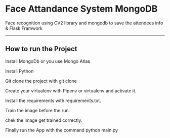 # Face Attandance System MongoDB
Face recognition using CV2 library and mongodb to save the attendees info & Flask Framwork 

---

## How to run the Project

Install MongoDb or you use Mongo Atlas

Install Python

Git clone the project with git clone

Create your virtualenv with Pipenv or virtualenv and activate it.

Install the requirements with requirements.txt.

Train the image before the run.

chek the image get trained correctly.

Finally run the App with the command python main.py